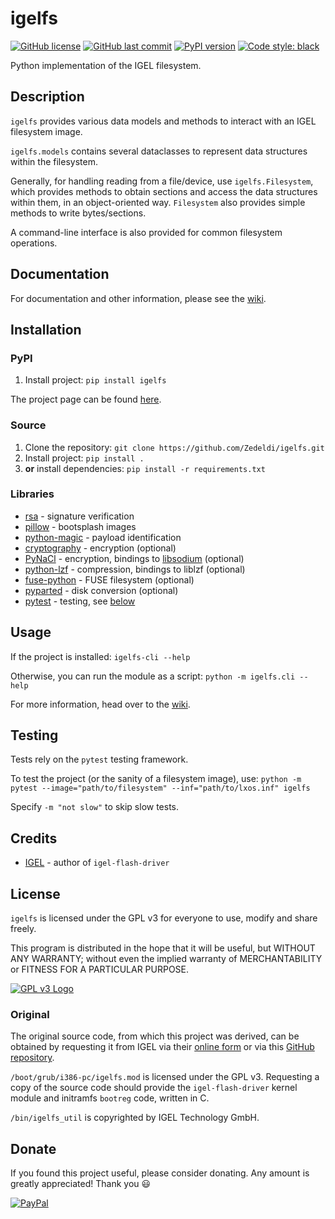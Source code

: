 # igelfs

[![GitHub license](https://img.shields.io/github/license/Zedeldi/igelfs?style=flat-square)](https://github.com/Zedeldi/igelfs/blob/master/LICENSE) [![GitHub last commit](https://img.shields.io/github/last-commit/Zedeldi/igelfs?style=flat-square)](https://github.com/Zedeldi/igelfs/commits) [![PyPI version](https://img.shields.io/pypi/v/igelfs?style=flat-square)](https://pypi.org/project/igelfs/) [![Code style: black](https://img.shields.io/badge/code%20style-black-000000.svg?style=flat-square)](https://github.com/psf/black)

Python implementation of the IGEL filesystem.

## Description

`igelfs` provides various data models and methods to interact with an IGEL filesystem image.

`igelfs.models` contains several dataclasses to represent data structures within the filesystem.

Generally, for handling reading from a file/device, use `igelfs.Filesystem`,
which provides methods to obtain sections and access the data structures within them,
in an object-oriented way.
`Filesystem` also provides simple methods to write bytes/sections.

A command-line interface is also provided for common filesystem operations.

## Documentation

For documentation and other information, please see the [wiki](https://github.com/Zedeldi/igelfs/wiki).

## Installation

### PyPI

1.  Install project: `pip install igelfs`

The project page can be found [here](https://pypi.org/project/igelfs/).

### Source

1.  Clone the repository: `git clone https://github.com/Zedeldi/igelfs.git`
2.  Install project: `pip install .`
3.  **or** install dependencies: `pip install -r requirements.txt`

### Libraries

- [rsa](https://pypi.org/project/rsa/) - signature verification
- [pillow](https://pypi.org/project/pillow/) - bootsplash images
- [python-magic](https://pypi.org/project/python-magic/) - payload identification
- [cryptography](https://pypi.org/project/cryptography/) - encryption (optional)
- [PyNaCl](https://pypi.org/project/PyNaCl/) - encryption, bindings to [libsodium](https://github.com/jedisct1/libsodium) (optional)
- [python-lzf](https://pypi.org/project/python-lzf/) - compression, bindings to liblzf (optional)
- [fuse-python](https://pypi.org/project/fuse-python/) - FUSE filesystem (optional)
- [pyparted](https://pypi.org/project/pyparted/) - disk conversion (optional)
- [pytest](https://pypi.org/project/pytest/) - testing, see [below](#testing)

## Usage

If the project is installed: `igelfs-cli --help`

Otherwise, you can run the module as a script: `python -m igelfs.cli --help`

For more information, head over to the [wiki](https://github.com/Zedeldi/igelfs/wiki/Usage).

## Testing

Tests rely on the `pytest` testing framework.

To test the project (or the sanity of a filesystem image), use:
`python -m pytest --image="path/to/filesystem" --inf="path/to/lxos.inf" igelfs`

Specify `-m "not slow"` to skip slow tests.

## Credits

- [IGEL](https://www.igel.com/) - author of `igel-flash-driver`

## License

`igelfs` is licensed under the GPL v3 for everyone to use, modify and share freely.

This program is distributed in the hope that it will be useful, but WITHOUT ANY WARRANTY;
without even the implied warranty of MERCHANTABILITY or FITNESS FOR A PARTICULAR PURPOSE.

[![GPL v3 Logo](https://www.gnu.org/graphics/gplv3-127x51.png)](https://www.gnu.org/licenses/gpl-3.0-standalone.html)

### Original

The original source code, from which this project was derived, can be obtained
by requesting it from IGEL via their [online form](https://www.igel.com/general-public-license/)
or via this [GitHub repository](https://github.com/IGEL-Technology/igel-flash-driver).

`/boot/grub/i386-pc/igelfs.mod` is licensed under the GPL v3.
Requesting a copy of the source code should provide the `igel-flash-driver` kernel module
and initramfs `bootreg` code, written in C.

`/bin/igelfs_util` is copyrighted by IGEL Technology GmbH.

## Donate

If you found this project useful, please consider donating. Any amount is greatly appreciated! Thank you :smiley:

[![PayPal](https://www.paypalobjects.com/webstatic/mktg/Logo/pp-logo-150px.png)](https://paypal.me/ZackDidcott)
